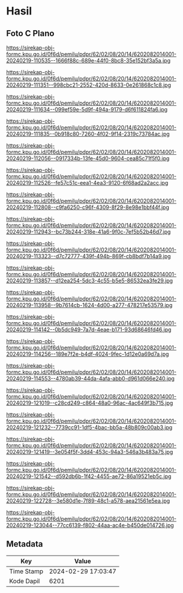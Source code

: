 # Hasil

## Foto C Plano

https://sirekap-obj-formc.kpu.go.id/0f6d/pemilu/pdpr/62/02/08/20/14/6202082014001-20240219-110535--1666f88c-689e-44f0-8bc8-35e152bf3a5a.jpg

https://sirekap-obj-formc.kpu.go.id/0f6d/pemilu/pdpr/62/02/08/20/14/6202082014001-20240219-111351--998cbc21-2552-420d-8633-0e261868c1c8.jpg

https://sirekap-obj-formc.kpu.go.id/0f6d/pemilu/pdpr/62/02/08/20/14/6202082014001-20240219-111634--099ef59e-5d9f-494a-9179-d6f611824fa6.jpg

https://sirekap-obj-formc.kpu.go.id/0f6d/pemilu/pdpr/62/02/08/20/14/6202082014001-20240219-111835--0b918c80-7260-4f02-9f14-2319c73784ac.jpg

https://sirekap-obj-formc.kpu.go.id/0f6d/pemilu/pdpr/62/02/08/20/14/6202082014001-20240219-112056--0917334b-13fe-45d0-9604-cea85c71f5f0.jpg

https://sirekap-obj-formc.kpu.go.id/0f6d/pemilu/pdpr/62/02/08/20/14/6202082014001-20240219-112526--fe57c51c-eea1-4ea3-9120-6f68ad2a2acc.jpg

https://sirekap-obj-formc.kpu.go.id/0f6d/pemilu/pdpr/62/02/08/20/14/6202082014001-20240219-112808--c9fa6250-c96f-4309-8f29-8e98e1bbf44f.jpg

https://sirekap-obj-formc.kpu.go.id/0f6d/pemilu/pdpr/62/02/08/20/14/6202082014001-20240219-112943--bc73b244-318e-41a6-9f0c-7ef5b52b46d7.jpg

https://sirekap-obj-formc.kpu.go.id/0f6d/pemilu/pdpr/62/02/08/20/14/6202082014001-20240219-113323--d7c72777-439f-494b-869f-cb8bdf7b14a9.jpg

https://sirekap-obj-formc.kpu.go.id/0f6d/pemilu/pdpr/62/02/08/20/14/6202082014001-20240219-113857--d12ea254-5dc3-4c55-b5e5-86532ea3fe29.jpg

https://sirekap-obj-formc.kpu.go.id/0f6d/pemilu/pdpr/62/02/08/20/14/6202082014001-20240219-113958--9b7614cb-1624-4d00-a277-478217e53579.jpg

https://sirekap-obj-formc.kpu.go.id/0f6d/pemilu/pdpr/62/02/08/20/14/6202082014001-20240219-114142--0b5dc949-7a7d-4eae-b171-93d68646fd46.jpg

https://sirekap-obj-formc.kpu.go.id/0f6d/pemilu/pdpr/62/02/08/20/14/6202082014001-20240219-114256--189e7f2e-b4df-4024-9fec-1d12e0a69d7a.jpg

https://sirekap-obj-formc.kpu.go.id/0f6d/pemilu/pdpr/62/02/08/20/14/6202082014001-20240219-114553--4780ab39-44da-4afa-abb0-d961d066e240.jpg

https://sirekap-obj-formc.kpu.go.id/0f6d/pemilu/pdpr/62/02/08/20/14/6202082014001-20240219-121019--c28cd249-c864-48a0-96ac-4ac649f3b715.jpg

https://sirekap-obj-formc.kpu.go.id/0f6d/pemilu/pdpr/62/02/08/20/14/6202082014001-20240219-121232--7739cc91-1df5-4bac-bb5a-48b809c00ab3.jpg

https://sirekap-obj-formc.kpu.go.id/0f6d/pemilu/pdpr/62/02/08/20/14/6202082014001-20240219-121419--3e054f5f-3dd4-453c-94a3-546a3b483a75.jpg

https://sirekap-obj-formc.kpu.go.id/0f6d/pemilu/pdpr/62/02/08/20/14/6202082014001-20240219-121542--d592db6b-1f42-4455-ae72-86a19521eb5c.jpg

https://sirekap-obj-formc.kpu.go.id/0f6d/pemilu/pdpr/62/02/08/20/14/6202082014001-20240219-122728--3e580d1e-7f89-48c1-a578-aea21561e5ea.jpg

https://sirekap-obj-formc.kpu.go.id/0f6d/pemilu/pdpr/62/02/08/20/14/6202082014001-20240219-123044--77cc6139-f802-44aa-ac4e-b450de014726.jpg


## Metadata

| Key        | Value               |
| ---------- | ------------------- |
| Time Stamp | 2024-02-29 17:03:47 |
| Kode Dapil | 6201                |



